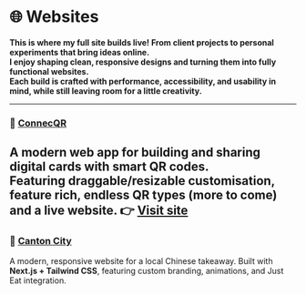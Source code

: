 # 🌐 Websites

**This is where my full site builds live! From client projects to personal experiments that bring ideas online.  
I enjoy shaping clean, responsive designs and turning them into fully functional websites.  
Each build is crafted with performance, accessibility, and usability in mind, while still leaving room for a little creativity.**  

---

### 📱 [ConnecQR](./ConnecQR/README.md)  
A modern web app for building and sharing digital cards with smart QR codes.  
Featuring draggable/resizable customisation, feature rich, endless QR types (more to come) and a live website.
👉 [Visit site](https://connecqr.com)  
---

### 🏮 [Canton City](./Canton%20City/README.md)  
A modern, responsive website for a local Chinese takeaway.
Built with **Next.js + Tailwind CSS**, featuring custom branding, animations, and Just Eat integration.  
